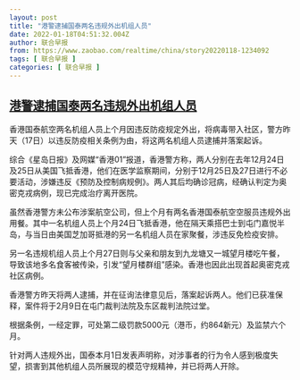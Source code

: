 ```yaml
---
layout: post
title: "港警逮捕国泰两名违规外出机组人员"
date: 2022-01-18T04:51:32.004Z
author: 联合早报
from: https://www.zaobao.com/realtime/china/story20220118-1234092
tags: [ 联合早报 ]
categories: [ 联合早报 ]
---
```

<!--1642494960000-->
[港警逮捕国泰两名违规外出机组人员](https://www.zaobao.com/realtime/china/story20220118-1234092)
------

<div>
<p>香港国泰航空两名机组人员上个月因违反防疫规定外出，将病毒带入社区，警方昨天（17日）以违反防疫相关条例为由，将这两名机组人员逮捕并落案起诉。</p><p>综合《星岛日报》及网媒“香港01”报道，香港警方称，两人分别在去年12月24日及25日从美国飞抵香港，他们在医学监察期间，分别于12月25日及27日进行不必要活动，涉嫌违反《预防及控制病规例》。两人其后均确诊冠病，经确认判定为奥密克戎病例，现已完成治疗离开医院。</p><p>虽然香港警方未公布涉案航空公司，但上个月有两名香港国泰航空空服员违规外出用餐。其中一名机组人员上个月24日飞抵香港，他在隔天乘搭巴士到屯门嘉悦半岛，与当日由美国芝加哥抵港的另一名机组人员在家聚餐，涉违反免检疫安排。</p><section id="imu"><div id="dfp-ad-imu1">        </div></section><p>另一名违规机组人员上个月27日则与父亲和朋友到九龙塘又一城望月楼吃午餐，导致该地多名食客被传染，引发“望月楼群组”感染。香港也因此出现首起奥密克戎社区病例。</p><p>香港警方昨天将两人逮捕，并在征询法律意见后，落案起诉两人。他们已获准保释，案件将于2月9日在屯门裁判法院及东区裁判法院过堂。</p><p>根据条例，一经定罪，可处第二级罚款5000元（港币，约864新元）及监禁六个月。</p><div id="innity-in-post"></div><div id="dfp-ad-midarticlespecial">        </div><p>针对两人违规外出，国泰本月1日发表声明称，对涉事者的行为令人感到极度失望，损害到其他机组人员所展现的模范守规精神，并已将两人开除。</p>      <div class="cx_paywall_placeholder" id="sph_cdp_40"></div>
</div>
